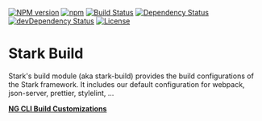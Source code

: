 [![NPM version](https://img.shields.io/npm/v/@nationalbankbelgium/stark-build.svg)](https://www.npmjs.com/package/@nationalbankbelgium/stark-build)
[![npm](https://img.shields.io/npm/dm/@nationalbankbelgium/stark-build.svg)](https://www.npmjs.com/package/@nationalbankbelgium/stark-build)
[![Build Status](https://github.com/NationalBankBelgium/stark/workflows/ci/badge.svg)](https://github.com/NationalBankBelgium/stark/actions?query=workflow%3Aci)
[![Dependency Status](https://david-dm.org/NationalBankBelgium/stark-build.svg)](https://david-dm.org/NationalBankBelgium/stark-build)
[![devDependency Status](https://david-dm.org/NationalBankBelgium/stark-build/dev-status.svg)](https://david-dm.org/NationalBankBelgium/stark-build#info=devDependencies)
[![License](https://img.shields.io/cocoapods/l/AFNetworking.svg)](LICENSE)

# Stark Build

Stark's build module (aka stark-build) provides the build configurations of the Stark framework.
It includes our default configuration for webpack, json-server, prettier, stylelint, ...

**[NG CLI Build Customizations](../../docs/stark-build/NG_CLI_BUILD_CUSTOMIZATIONS.md)**
